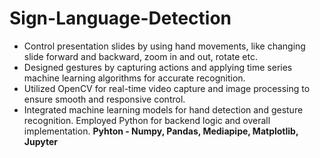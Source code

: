 # Sign-Language-Detection

- Control presentation slides by using hand movements, like changing slide forward and backward, zoom in and out, rotate etc.
- Designed gestures by capturing actions and applying time series machine learning algorithms for accurate recognition.
- Utilized OpenCV for real-time video capture and image processing to ensure smooth and responsive control.
- Integrated machine learning models for hand detection and gesture recognition. Employed Python for backend logic and overall implementation.
**Pyhton - Numpy, Pandas, Mediapipe, Matplotlib, Jupyter**

